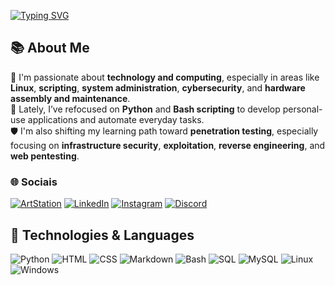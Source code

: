 [![Typing SVG](https://readme-typing-svg.demolab.com?font=Ubuntu&size=24&duration=2500&pause=1000&color=00FFFF&width=435&lines=Hello+Friend!+%F0%9F%98%B8;I+am+Alan+%22Brighter%22+Rodrigues!+%F0%9F%91%8B)](https://git.io/typing-svg)

## 📚 About Me

👨 I'm passionate about **technology and computing**, especially in areas like **Linux**, **scripting**, **system administration**, **cybersecurity**, and **hardware assembly and maintenance**.   
🐍 Lately, I’ve refocused on **Python** and **Bash scripting** to develop personal-use applications and automate everyday tasks.  
🛡️ I'm also shifting my learning path toward **penetration testing**, especially focusing on **infrastructure security**, **exploitation**, **reverse engineering**, and **web pentesting**.  

### 🌐 Sociais

[![ArtStation](https://img.shields.io/badge/ArtStation-4A90E2?style=for-the-badge&logo=artstation&logoColor=white)](https://www.artstation.com/alanthebrighter)
[![LinkedIn](https://img.shields.io/badge/LinkedIn-0077B5?style=for-the-badge&logo=linkedin&logoColor=white)](https://www.linkedin.com/in/alan1rodrigues/)
[![Instagram](https://img.shields.io/badge/Instagram-E4405F?style=for-the-badge&logo=instagram&logoColor=white)](https://www.instagram.com/alan1rods/)
[![Discord](https://img.shields.io/badge/Discord-7289DA?style=for-the-badge&logo=discord&logoColor=white)](https://discord.com/users/kenpuu)


## 🚀 Technologies & Languages

![Python](https://img.shields.io/badge/Python-3776AB?style=for-the-badge&logo=python&logoColor=white)
![HTML](https://img.shields.io/badge/HTML5-E34F26?style=for-the-badge&logo=html5&logoColor=white)
![CSS](https://img.shields.io/badge/CSS3-1572B6?style=for-the-badge&logo=css3&logoColor=white)
![Markdown](https://img.shields.io/badge/Markdown-000000?style=for-the-badge&logo=markdown&logoColor=white)
![Bash](https://img.shields.io/badge/Bash-4EAA25?style=for-the-badge&logo=gnu-bash&logoColor=white)
![SQL](https://img.shields.io/badge/SQL-4479A1?style=for-the-badge&logo=sqlite&logoColor=white)
![MySQL](https://img.shields.io/badge/MySQL-005C84?style=for-the-badge&logo=mysql&logoColor=white)
![Linux](https://img.shields.io/badge/Linux-FCC624?style=for-the-badge&logo=linux&logoColor=black)
![Windows](https://img.shields.io/badge/Windows-0078D6?style=for-the-badge&logo=windows&logoColor=white)

